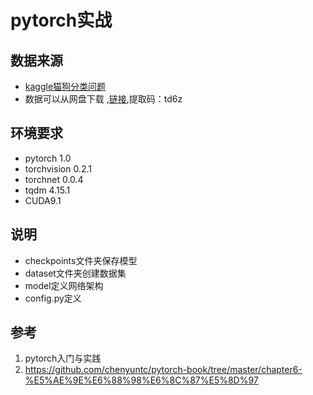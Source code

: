# pytorch实战

## 数据来源
- [kaggle猫狗分类问题](https://www.kaggle.com/c/dogs-vs-cats-redux-kernels-edition#description)
- 数据可以从网盘下载 ,[链接](https://pan.baidu.com/s/1bCIxn_jM0kSPzKMv9kW8Yw ),提取码：td6z

## 环境要求
- pytorch 1.0
- torchvision 0.2.1
- torchnet 0.0.4
- tqdm 4.15.1
- CUDA9.1

## 说明
- checkpoints文件夹保存模型
- dataset文件夹创建数据集
- model定义网络架构
- config.py定义

## 参考
1. pytorch入门与实践
2. https://github.com/chenyuntc/pytorch-book/tree/master/chapter6-%E5%AE%9E%E6%88%98%E6%8C%87%E5%8D%97